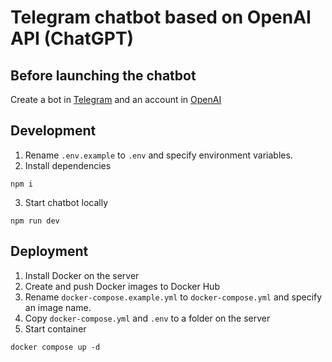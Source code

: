 # Telegram chatbot based on OpenAI API (ChatGPT)

## Before launching the chatbot

Create a bot in [Telegram](https://core.telegram.org/bots#how-do-i-create-a-bot) and an account in [OpenAI](https://platform.openai.com/signup)

## Development

1. Rename `.env.example` to `.env` and specify environment variables.
2. Install dependencies

```
npm i
```

3. Start chatbot locally

```
npm run dev
```

## Deployment

1. Install Docker on the server
2. Create and push Docker images to Docker Hub
3. Rename `docker-compose.example.yml` to `docker-compose.yml` and specify an image name.
4. Copy `docker-compose.yml` and `.env` to a folder on the server
5. Start container

```
docker compose up -d
```
